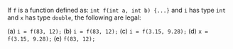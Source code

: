 If `f` is a function defined as:
```int f(int a, int b) {...}```
and `i` has type `int` and `x` has type `double`, the following are legal:

(a) ```i = f(83, 12);```
(b) ```i = f(83, 12);```
(c) ```i = f(3.15, 9.28);```
(d) ```x = f(3.15, 9.28);```
(e) ```f(83, 12);```

